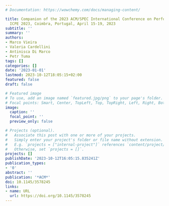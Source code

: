```yaml
---
# Documentation: https://wowchemy.com/docs/managing-content/

title: Companion of the 2023 ACM/SPEC International Conference on Performance Engineering,
  ICPE 2023, Coimbra, Portugal, April 15-19, 2023
subtitle: ''
summary: ''
authors:
- Marco Vieira
- Valeria Cardellini
- Antinisca Di Marco
- Petr Tuma
tags: []
categories: []
date: '2023-01-01'
lastmod: 2023-10-12T18:05:15+02:00
featured: false
draft: false

# Featured image
# To use, add an image named `featured.jpg/png` to your page's folder.
# Focal points: Smart, Center, TopLeft, Top, TopRight, Left, Right, BottomLeft, Bottom, BottomRight.
image:
  caption: ''
  focal_point: ''
  preview_only: false

# Projects (optional).
#   Associate this post with one or more of your projects.
#   Simply enter your project's folder or file name without extension.
#   E.g. `projects = ["internal-project"]` references `content/project/deep-learning/index.md`.
#   Otherwise, set `projects = []`.
projects: []
publishDate: '2023-10-12T16:05:15.835241Z'
publication_types:
- '0'
abstract: ''
publication: '*ACM*'
doi: 10.1145/3578245
links:
- name: URL
  url: https://doi.org/10.1145/3578245
---
```

